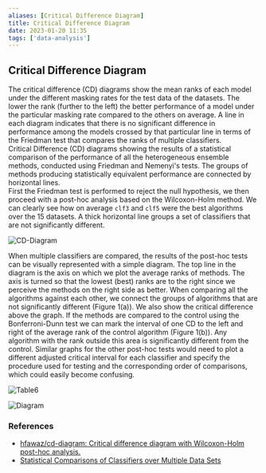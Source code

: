 ```yaml
---
aliases: [Critical Difference Diagram]
title: Critical Difference Diagram
date: 2023-01-20 11:35
tags: ['data-analysis']
---
```


## Critical Difference Diagram

The critical difference (CD) diagrams show the mean ranks of each model under the different masking rates for the test data of the datasets. The lower the rank (further to the left) the better performance of a model under the particular masking rate compared to the others on average. A line in each diagram indicates that there is no significant difference in performance among the models crossed by that particular line in terms of the Friedman test that compares the ranks of multiple classifiers.  
Critical Difference (CD) diagrams showing the results of a statistical comparison of the performance of all the heterogeneous ensemble methods, conducted using Friedman and Nemenyi's tests. The groups of methods producing statistically equivalent performance are connected by horizontal lines.  
First the Friedman test is performed to reject the null hypothesis, we then proceed with a post-hoc analysis based on the Wilcoxon-Holm method. We can clearly see how on average `clf3` and `clf5` were the best algorithms over the 15 datasets. A thick horizontal line groups a set of classifiers that are not significantly different.

![CD-Diagram](https://raw.githubusercontent.com/hfawaz/cd-diagram/master/cd-diagram.png)

When multiple classifiers are compared, the results of the post-hoc tests can be visually represented with a simple diagram. The top line in the diagram is the axis on which we plot the average ranks of methods. The axis is turned so that the lowest (best) ranks are to the right since we perceive the methods on the right side as better. When comparing all the algorithms against each other, we connect the groups of algorithms that are not significantly different (Figure 1(a)). We also show the critical difference above the graph. If the methods are compared to the control using the Bonferroni-Dunn test we can mark the interval of one CD to the left and right of the average rank of the control algorithm (Figure 1(b)). Any algorithm with the rank outside this area is significantly different from the control. Similar graphs for the other post-hoc tests would need to plot a different adjusted critical interval for each classifier and specify the procedure used for testing and the corresponding order of comparisons, which could easily become confusing.

![Table6](https://i.vgy.me/Pgm99q.png)

![Diagram](https://i.vgy.me/DBm2sJ.png)

### References

- [hfawaz/cd-diagram: Critical difference diagram with Wilcoxon-Holm post-hoc analysis.](https://github.com/hfawaz/cd-diagram)
- [Statistical Comparisons of Classifiers over Multiple Data Sets](https://www.jmlr.org/papers/v7/demsar06a.html)
